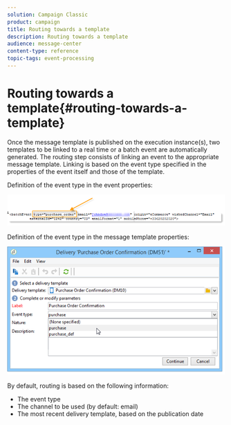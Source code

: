 ```yaml
---
solution: Campaign Classic
product: campaign
title: Routing towards a template
description: Routing towards a template
audience: message-center
content-type: reference
topic-tags: event-processing
---
```


# Routing towards a template{#routing-towards-a-template}

Once the message template is published on the execution instance(s), two templates to be linked to a real time or a batch event are automatically generated. The routing step consists of linking an event to the appropriate message template. Linking is based on the event type specified in the properties of the event itself and those of the template.

Definition of the event type in the event properties:

![](assets/messagecenter_event_type_001.png)

Definition of the event type in the message template properties:

![](assets/messagecenter_event_type_002.png)

By default, routing is based on the following information:

* The event type
* The channel to be used (by default: email)
* The most recent delivery template, based on the publication date
